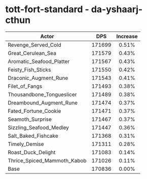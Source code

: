 # tott-fort-standard - da-yshaarj-cthun
| Actor | DPS | Increase |
|---|:---:|:---:|
|Revenge_Served_Cold|171699|0.51%|
|Great_Cerulean_Sea|171579|0.43%|
|Aromatic_Seafood_Platter|171567|0.43%|
|Feisty_Fish_Sticks|171550|0.42%|
|Draconic_Augment_Rune|171543|0.41%|
|Filet_of_Fangs|171493|0.38%|
|Thousandbone_Tongueslicer|171489|0.38%|
|Dreambound_Augment_Rune|171474|0.37%|
|Fated_Fortune_Cookie|171471|0.37%|
|Seamoth_Surprise|171467|0.37%|
|Sizzling_Seafood_Medley|171447|0.36%|
|Salt_Baked_Fishcake|171368|0.31%|
|Timely_Demise|171311|0.28%|
|Roast_Duck_Delight|171083|0.14%|
|Thrice_Spiced_Mammoth_Kabob|171026|0.11%|
|Base|170836|0.00%|
